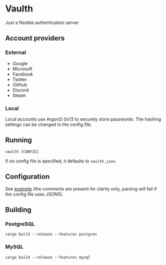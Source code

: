 # Vaulth

Just a flexible authentication server

## Account providers

### External

- Google
- Microsoft
- Facebook
- Twitter
- GitHub
- Discord
- Steam

### Local

Local accounts use Argon2i 0x13 to securely store passwords. The hashing settings can be changed in the config file.

## Running

```
vaulth [CONFIG]
```

If no config file is specified, it defaults to `vaulth.json`.

## Configuration

See [example](vaulth.example.json5) (the comments are present for clarity only, parsing will fail if the config file uses JSON5).

## Building

### PostgreSQL

```
cargo build --release --features postgres
```

### MySQL

```
cargo build --release --features mysql
```
